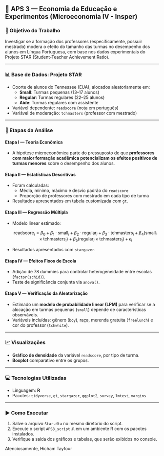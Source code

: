 ## 📘 APS 3 — Economia da Educação e Experimentos (Microeconomia IV - Insper)

### 🎯 Objetivo do Trabalho
Investigar se a formação dos professores (especificamente, possuir mestrado) modera o efeito do tamanho das turmas no desempenho dos alunos em Língua Portuguesa, com base nos dados experimentais do Projeto STAR (Student-Teacher Achievement Ratio).

---

### 📊 Base de Dados: Projeto STAR
- Coorte de alunos do Tennessee (EUA), alocados aleatoriamente em:
  - **Small**: Turmas pequenas (13–17 alunos)
  - **Regular**: Turmas regulares (22–25 alunos)
  - **Aide**: Turmas regulares com assistente
- Variável dependente: `readscore` (nota em português)
- Variável de moderação: `tchmasters` (professor com mestrado)

---

### 🧪 Etapas da Análise

#### **Etapa I — Teoria Econômica**
- A hipótese microeconômica parte do pressuposto de que **professores com maior formação acadêmica potencializam os efeitos positivos de turmas menores** sobre o desempenho dos alunos.

#### **Etapa II — Estatísticas Descritivas**
- Foram calculadas:
  - Média, mínimo, máximo e desvio padrão do `readscore`
  - Proporção de professores com mestrado em cada tipo de turma
- Resultados apresentados em tabela customizada com `gt`.

#### **Etapa III — Regressão Múltipla**
- Modelo linear estimado:

  $$
  \text{readscore}_i = \beta_0 + \beta_1 \cdot \text{small}_i + \beta_2 \cdot \text{regular}_i + \beta_3 \cdot \text{tchmasters}_i + \beta_4 (\text{small}_i \times \text{tchmasters}_i) + \beta_5 (\text{regular}_i \times \text{tchmasters}_i) + \epsilon_i
  $$

- Resultados apresentados com `stargazer`.

#### **Etapa IV — Efeitos Fixos de Escola**
- Adição de 78 dummies para controlar heterogeneidade entre escolas (`factor(schid)`).
- Teste de significância conjunta via `anova()`.

#### **Etapa V — Verificação da Aleatorização**
- Estimado um **modelo de probabilidade linear (LPM)** para verificar se a alocação em turmas pequenas (`small`) depende de características observáveis.
- Variáveis incluídas: gênero (`boy`), raça, merenda gratuita (`freelunch`) e cor do professor (`tchwhite`).

---

### 📈 Visualizações
- **Gráfico de densidade** da variável `readscore`, por tipo de turma.
- **Boxplot** comparativo entre os grupos.

---

### 💻 Tecnologias Utilizadas
- Linguagem: **R**
- Pacotes: `tidyverse`, `gt`, `stargazer`, `ggplot2`, `survey`, `lmtest`, `margins`

---

### ▶️ Como Executar
1. Salve o arquivo `Star.dta` no mesmo diretório do script.
2. Execute o script `APS3_script.R` em um ambiente R com os pacotes instalados.
3. Verifique a saída dos gráficos e tabelas, que serão exibidos no console.

Atenciosamente,
Hicham Tayfour
